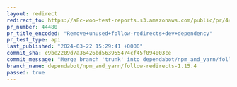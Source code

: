 ```yaml
---
layout: redirect
redirect_to: https://a8c-woo-test-reports.s3.amazonaws.com/public/pr/44480/api/index.html
pr_number: 44480
pr_title_encoded: "Remove+unused+follow-redirects+dev+dependency"
pr_test_type: api
last_published: "2024-03-22 15:29:41 +0000"
commit_sha: c9be2209d7a36426bd563955474cf45f094003ce
commit_message: "Merge branch 'trunk' into dependabot/npm_and_yarn/follow-redirects-1.…"
branch_name: dependabot/npm_and_yarn/follow-redirects-1.15.4
passed: true
---
```

